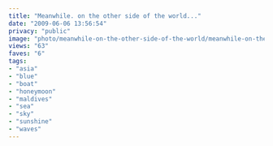 ```yaml
---
title: "Meanwhile. on the other side of the world..."
date: "2009-06-06 13:56:54"
privacy: "public"
image: "photo/meanwhile-on-the-other-side-of-the-world/meanwhile-on-the-other-side-of-the-world.jpg"
views: "63"
faves: "6"
tags:
- "asia"
- "blue"
- "boat"
- "honeymoon"
- "maldives"
- "sea"
- "sky"
- "sunshine"
- "waves"
---
```

<a href="/photos/2009/06/06/meanwhile-on-the-other-side-of-the-world" rel="nofollow"></a>
